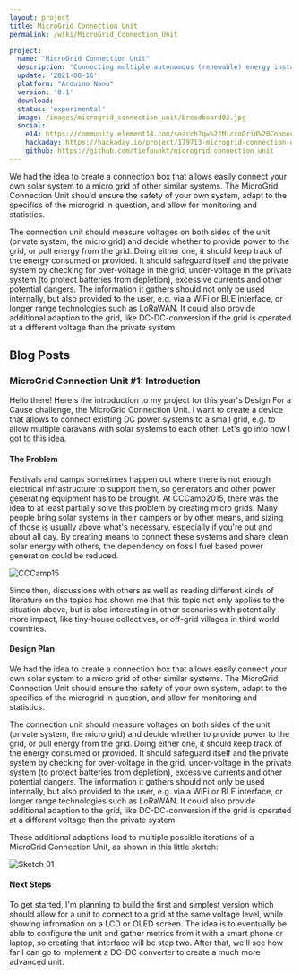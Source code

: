 ```yaml
---
layout: project
title: MicroGrid Connection Unit
permalink: /wiki/MicroGrid_Connection_Unit

project:
  name: "MicroGrid Connection Unit"
  description: "Connecting multiple autonomous (renewable) energy installations in a safe way"
  update: '2021-08-16'
  platform: "Arduino Nano"
  version: '0.1'
  download:
  status: 'experimental'
  image: /images/microgrid_connection_unit/breadboard03.jpg
  social:
    e14: https://community.element14.com/search?q=%22MicroGrid%20Connection%20Unit%22#serpq=%22MicroGrid%20Connection%20Unit%22&serpauthor=377900&serpsort=titlesort
    hackaday: https://hackaday.io/project/179713-microgrid-connection-unit
    github: https://github.com/tiefpunkt/microgrid_connection_unit
---
```


We had the idea to create a connection box that allows easily connect your own solar system to a micro grid of other similar systems. The MicroGrid Connection Unit should ensure the safety of your own system, adapt to the specifics of the microgrid in question, and allow for monitoring and statistics.

The connection unit should measure voltages on both sides of the unit (private system, the micro grid) and decide whether to provide power to the grid, or pull energy from the grid. Doing either one, it should keep track of the energy consumed or provided. It should safeguard itself and the private system by checking for over-voltage in the grid, under-voltage in the private system (to protect batteries from depletion), excessive currents and other potential dangers. The information it gathers should not only be used internally, but also provided to the user, e.g. via a WiFi or BLE interface, or longer range technologies such as LoRaWAN. It could also provide additional adaption to the grid, like DC-DC-conversion if the grid is operated at a different voltage than the private system.


## Blog Posts

### MicroGrid Connection Unit #1: Introduction
Hello there! Here's the introduction to my project for this year's Design For a Cause challenge, the MicroGrid Connection Unit. I want to create a device that allows to connect existing DC power systems to a small grid, e.g. to allow multiple caravans with solar systems to each other. Let's go into how I got to this idea.

#### The Problem

Festivals and camps sometimes happen out where there is not enough electrical infrastructure to support them, so generators and other power generating equipment has to be brought. At CCCamp2015, there was the idea to at least partially solve this problem by creating micro grids. Many people bring solar systems in their campers or by other means, and sizing of those is usually above what's necessary, especially if you're out and about all day. By creating means to connect these systems and share clean solar energy with others, the dependency on fossil fuel based power generation could be reduced.

![CCCamp15](/images/microgrid_connection_unit/cccamp15.jpg)

Since then, discussions with others as well as reading different kinds of literature on the topics has shown me that this topic not only applies to the situation above, but is also interesting in other scenarios with potentially more impact, like tiny-house collectives, or off-grid villages in third world countries.

#### Design Plan

We had the idea to create a connection box that allows easily connect your own solar system to a micro grid of other similar systems. The MicroGrid Connection Unit should ensure the safety of your own system, adapt to the specifics of the microgrid in question, and allow for monitoring and statistics.

The connection unit should measure voltages on both sides of the unit (private system, the micro grid) and decide whether to provide power to the grid, or pull energy from the grid. Doing either one, it should keep track of the energy consumed or provided. It should safeguard itself and the private system by checking for over-voltage in the grid, under-voltage in the private system (to protect batteries from depletion), excessive currents and other potential dangers. The information it gathers should not only be used internally, but also provided to the user, e.g. via a WiFi or BLE interface, or longer range technologies such as LoRaWAN. It could also provide additional adaption to the grid, like DC-DC-conversion if the grid is operated at a different voltage than the private system.

These additional adaptions lead to multiple possible iterations of a MicroGrid Connection Unit, as shown in this little sketch:

![Sketch 01](/images/microgrid_connection_unit/sketch01.png)

#### Next Steps

To get started, I'm planning to build the first and simplest version which should allow for a unit to connect to a grid at the same voltage level, while showing infromation on a LCD or OLED screen. The idea is to eventually be able to configure the unit and gather metrics from it with a smart phone or laptop, so creating that interface will be step two. After that, we'll see how far I can go to implement a DC-DC converter to create a much more advanced unit.
